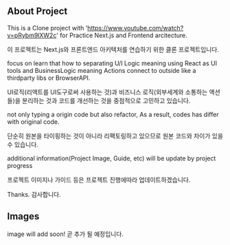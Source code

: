 ## About Project

This is a Clone project with 'https://www.youtube.com/watch?v=pRybm9lXW2c' for Practice Next.js and Frontend arcitecture.

이 프로젝트는 Next.js와 프론트엔드 아키텍처를 연습하기 위한 클론 프로젝트입니다.

focus on learn that how to separating U/I Logic meaning using React as UI tools and BusinessLogic meaning Actions connect to outside like a thirdparty libs or BrowserAPI.

UI로직(리액트를 UI도구로써 사용하는 것)과 비즈니스 로직(외부세계와 소통하는 액션들)을 분리하는 것과 코드를 개선하는 것을 중점적으로 고민하고 있습니다.

not only typing a origin code but also refactor, As a result, codes has differ with original code.

단순히 원본을 타이핑하는 것이 아니라 리팩토링하고 있으므로 원본 코드와 차이가 있을 수 있습니다.

additional information(Project Image, Guide, etc) will be update by project progress

프로젝트 이미지나 가이드 등은 프로젝트 진행에따라 업데이트하겠습니다.

Thanks.
감사합니다.

## Images
image will add soon!
곧 추가 될 예정입니다.
